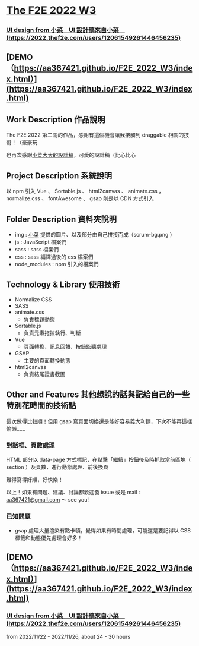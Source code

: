 # [The F2E 2022 W3](https://2022.thef2e.com/news/week3)


### **[UI design from 小菜　UI 設計稿來自小菜　(https://2022.thef2e.com/users/12061549261446456235)](https://2022.thef2e.com/users/12061549261446456235)**


## [DEMO（https://aa367421.github.io/F2E_2022_W3/index.html）](https://aa367421.github.io/F2E_2022_W3/index.html)


## Work Description 作品說明


The F2E 2022 第二關的作品，感謝有這個機會讓我接觸到 draggable 相關的技術！（豪豪玩

也再次感謝[小菜大大的設計稿](https://2022.thef2e.com/users/12061549261446456235)，可愛的設計稿（比心比心


## Project Description 系統說明


以 npm 引入 Vue 、 Sortable.js 、 html2canvas 、 animate.css ，
normalize.css 、 fontAwesome 、 gsap 則是以 CDN 方式引入


## Folder Description 資料夾說明

* img : [小菜](https://2022.thef2e.com/users/12061549261446456235) 提供的圖片、以及部分由自己拼接而成（scrum-bg.png ）
* js : JavaScript 檔案們
* sass : sass 檔案們
* css : sass 編譯過後的 css 檔案們
* node_modules : npm 引入的檔案們


## Technology & Library 使用技術

* Normalize CSS
* SASS
* animate.css
  - 負責標題動態
* Sortable.js
  - 負責元素拖拉執行、判斷
* Vue
  - 頁面轉換、訊息回饋、按鈕監聽處理
* GSAP 
  - 主要的頁面轉換動態
* html2canvas
  - 負責結尾證書截圖


## Other and Features 其他想說的話與記給自己的一些特別花時間的技術點

這次做得比較順！但用 gsap 寫頁面切換還是能好容易義大利麵，下次不能再這樣偷懶……

### 對話框、頁數處理

HTML 部分以 data-page 方式標記，在點擊「繼續」按鈕後及時抓取當前區塊（ section ）及頁數，進行動態處理、前後換頁

難得寫得好順，好快樂！

以上！如果有問題、建議、討論都歡迎發 issue 或是 mail : aa367421@gmail.com ～
see you!


### 已知問題

* gsap 處理大量渲染有點卡頓，覺得如果有時間處理，可能還是要記得以 CSS 標籤和動態優先處理會好多！


## [DEMO（https://aa367421.github.io/F2E_2022_W3/index.html）](https://aa367421.github.io/F2E_2022_W3/index.html)


### **[UI design from 小菜　UI 設計稿來自小菜　(https://2022.thef2e.com/users/12061549261446456235)](https://2022.thef2e.com/users/12061549261446456235)**


from 2022/11/22 - 2022/11/26, about 24 - 30 hours

